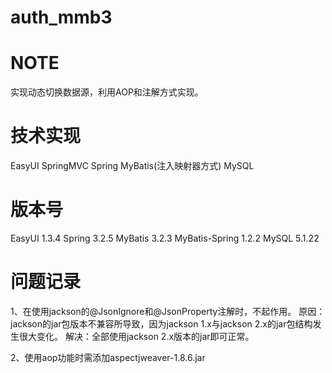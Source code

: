 auth_mmb3
=========

NOTE
=========
实现动态切换数据源，利用AOP和注解方式实现。

技术实现
=========
EasyUI
SpringMVC
Spring
MyBatis(注入映射器方式)
MySQL

版本号
==============
EasyUI 1.3.4
Spring 3.2.5
MyBatis 3.2.3
MyBatis-Spring 1.2.2
MySQL 5.1.22



问题记录
=========
1、在使用jackson的@JsonIgnore和@JsonProperty注解时，不起作用。
原因：jackson的jar包版本不兼容所导致，因为jackson 1.x与jackson 2.x的jar包结构发生很大变化。
解决：全部使用jackson 2.x版本的jar即可正常。

2、使用aop功能时需添加aspectjweaver-1.8.6.jar
